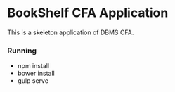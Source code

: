 # BookShelf CFA Application #

This is a skeleton application of DBMS CFA.

### Running ###

* npm install
* bower install
* gulp serve